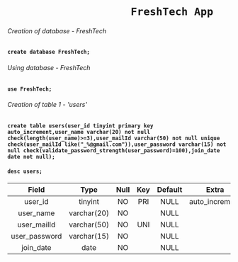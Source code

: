 # &nbsp;&nbsp;&nbsp;&nbsp;&nbsp;&nbsp;&nbsp;&nbsp;&nbsp;&nbsp;&nbsp;&nbsp;&nbsp;&nbsp;&nbsp;&nbsp;&nbsp;&nbsp;&nbsp;&nbsp;&nbsp;&nbsp;&nbsp;&nbsp;&nbsp;&nbsp;&nbsp;&nbsp;&nbsp;&nbsp;&nbsp;&nbsp;&nbsp;&nbsp;&nbsp;&nbsp;&nbsp;&nbsp;&nbsp;&nbsp;&nbsp;&nbsp;```FreshTech App```

###### Creation of database - FreshTech

####  ```create database FreshTech;```

###### Using database - FreshTech

#### ```use FreshTech;```

###### Creation of table 1 - 'users'

#### ```create table users(user_id tinyint primary key auto_increment,user_name varchar(20) not null check(length(user_name)>=3),user_mailId varchar(50) not null unique check(user_mailId like("_%@gmail.com")),user_password varchar(15) not null check(validate_password_strength(user_password)=100),join_date date not null);```

#### ```desc users;```


| Field         | Type        | Null | Key | Default | Extra          |
|:--:|:--:|:--:|:--:|:--:|:--:|
| user_id       | tinyint     | NO   | PRI | NULL    | auto_increment |
| user_name     | varchar(20) | NO   |     | NULL    |                |
| user_mailId   | varchar(50) | NO   | UNI | NULL    |                |
| user_password | varchar(15) | NO   |     | NULL    |                |
| join_date     | date        | NO   |     | NULL    |                |



